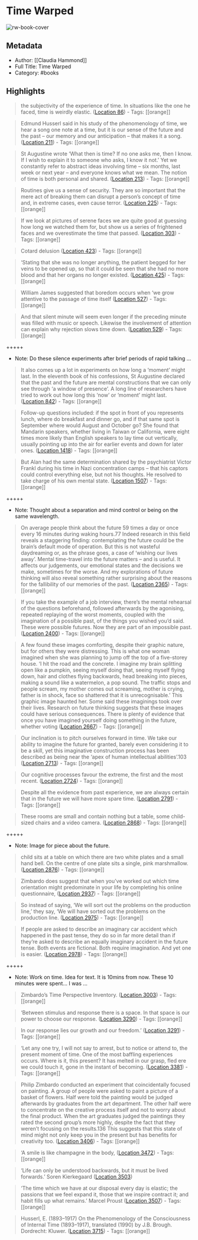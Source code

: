 # Time Warped

![rw-book-cover](https://images-na.ssl-images-amazon.com/images/I/6149ivZS7LL._SL200_.jpg)

## Metadata
- Author: [[Claudia Hammond]]
- Full Title: Time Warped
- Category: #books

## Highlights

> the subjectivity of the experience of time. In situations like the one he faced, time is weirdly elastic. ([Location 86](https://readwise.io/to_kindle?action=open&asin=B007BLOFS4&location=86))
    - Tags: [[orange]] 


> Edmund Husserl said in his study of the phenomenology of time, we hear a song one note at a time, but it is our sense of the future and the past – our memory and our anticipation – that makes it a song. ([Location 211](https://readwise.io/to_kindle?action=open&asin=B007BLOFS4&location=211))
    - Tags: [[orange]] 


> St Augustine wrote ‘What then is time? If no one asks me, then I know. If I wish to explain it to someone who asks, I know it not.’ Yet we constantly refer to abstract ideas involving time – six months, last week or next year – and everyone knows what we mean. The notion of time is both personal and shared. ([Location 213](https://readwise.io/to_kindle?action=open&asin=B007BLOFS4&location=213))
    - Tags: [[orange]] 


> Routines give us a sense of security. They are so important that the mere act of breaking them can disrupt a person’s concept of time and, in extreme cases, even cause terror. ([Location 225](https://readwise.io/to_kindle?action=open&asin=B007BLOFS4&location=225))
    - Tags: [[orange]] 


> If we look at pictures of serene faces we are quite good at guessing how long we watched them for, but show us a series of frightened faces and we overestimate the time that passed. ([Location 303](https://readwise.io/to_kindle?action=open&asin=B007BLOFS4&location=303))
    - Tags: [[orange]] 


> Cotard delusion ([Location 423](https://readwise.io/to_kindle?action=open&asin=B007BLOFS4&location=423))
    - Tags: [[orange]] 


> ‘Stating that she was no longer anything, the patient begged for her veins to be opened up, so that it could be seen that she had no more blood and that her organs no longer existed. ([Location 425](https://readwise.io/to_kindle?action=open&asin=B007BLOFS4&location=425))
    - Tags: [[orange]] 


> William James suggested that boredom occurs when ‘we grow attentive to the passage of time itself ([Location 527](https://readwise.io/to_kindle?action=open&asin=B007BLOFS4&location=527))
    - Tags: [[orange]] 


> And that silent minute will seem even longer if the preceding minute was filled with music or speech. Likewise the involvement of attention can explain why rejection slows time down. ([Location 529](https://readwise.io/to_kindle?action=open&asin=B007BLOFS4&location=529))
    - Tags: [[orange]] 


+++++ 
- Note: Do these silence experiments after brief periods of rapid talking ...


> It also comes up a lot in experiments on how long a ‘moment’ might last. In the eleventh book of his confessions, St Augustine declared that the past and the future are mental constructions that we can only see through ‘a window of presence’. A long line of researchers have tried to work out how long this ‘now’ or ‘moment’ might last. ([Location 842](https://readwise.io/to_kindle?action=open&asin=B007BLOFS4&location=842))
    - Tags: [[orange]] 


> Follow-up questions included: if the spot in front of you represents lunch, where do breakfast and dinner go, and if that same spot is September where would August and October go? She found that Mandarin speakers, whether living in Taiwan or California, were eight times more likely than English speakers to lay time out vertically, usually pointing up into the air for earlier events and down for later ones. ([Location 1418](https://readwise.io/to_kindle?action=open&asin=B007BLOFS4&location=1418))
    - Tags: [[orange]] 


> But Alan had the same determination shared by the psychiatrist Victor Frankl during his time in Nazi concentration camps – that his captors could control everything else, but not his thoughts. He resolved to take charge of his own mental state. ([Location 1507](https://readwise.io/to_kindle?action=open&asin=B007BLOFS4&location=1507))
    - Tags: [[orange]] 


+++++ 
- Note: Thought about a separation and mind control or being on the same wavelength.


> On average people think about the future 59 times a day or once every 16 minutes during waking hours.77 Indeed research in this field reveals a staggering finding: contemplating the future could be the brain’s default mode of operation. But this is not wasteful daydreaming or, as the phrase goes, a case of ‘wishing our lives away’. Mental time-travel into the future matters – and is useful. It affects our judgements, our emotional states and the decisions we make, sometimes for the worse. And my explorations of future thinking will also reveal something rather surprising about the reasons for the fallibility of our memories of the past. ([Location 2365](https://readwise.io/to_kindle?action=open&asin=B007BLOFS4&location=2365))
    - Tags: [[orange]] 


> If you take the example of a job interview, there’s the mental rehearsal of the questions beforehand, followed afterwards by the agonising, repeated replaying of the worst moments, coupled with the imagination of a possible past, of the things you wished you’d said. These were possible futures. Now they are part of an impossible past. ([Location 2400](https://readwise.io/to_kindle?action=open&asin=B007BLOFS4&location=2400))
    - Tags: [[orange]] 


> A few found these images comforting, despite their graphic nature, but for others they were distressing. This is what one woman imagined when she was planning to jump off the top of a five-storey house. ‘I hit the road and the concrete. I imagine my brain splitting open like a pumpkin, seeing myself doing that, seeing myself flying down, hair and clothes flying backwards, head breaking into pieces, making a sound like a watermelon, a pop sound. The traffic stops and people scream, my mother comes out screaming, mother is crying, father is in shock, face so shattered that it is unrecognisable.’ This graphic image haunted her. Some said these imaginings took over their lives. Research on future thinking suggests that these images could have serious consequences. There is plenty of evidence that once you have imagined yourself doing something in the future, whether voting ([Location 2667](https://readwise.io/to_kindle?action=open&asin=B007BLOFS4&location=2667))
    - Tags: [[orange]] 


> Our inclination is to pitch ourselves forward in time. We take our ability to imagine the future for granted, barely even considering it to be a skill, yet this imaginative construction process has been described as being near the ‘apex of human intellectual abilities’.103 ([Location 2713](https://readwise.io/to_kindle?action=open&asin=B007BLOFS4&location=2713))
    - Tags: [[orange]] 


> Our cognitive processes favour the extreme, the first and the most recent. ([Location 2724](https://readwise.io/to_kindle?action=open&asin=B007BLOFS4&location=2724))
    - Tags: [[orange]] 


> Despite all the evidence from past experience, we are always certain that in the future we will have more spare time. ([Location 2791](https://readwise.io/to_kindle?action=open&asin=B007BLOFS4&location=2791))
    - Tags: [[orange]] 


> These rooms are small and contain nothing but a table, some child-sized chairs and a video camera. ([Location 2868](https://readwise.io/to_kindle?action=open&asin=B007BLOFS4&location=2868))
    - Tags: [[orange]] 


+++++ 
- Note: Image for piece about the future.


> child sits at a table on which there are two white plates and a small hand bell. On the centre of one plate sits a single, pink marshmallow. ([Location 2876](https://readwise.io/to_kindle?action=open&asin=B007BLOFS4&location=2876))
    - Tags: [[orange]] 


> Zimbardo does suggest that when you’ve worked out which time orientation might predominate in your life by completing his online questionnaire, ([Location 2937](https://readwise.io/to_kindle?action=open&asin=B007BLOFS4&location=2937))
    - Tags: [[orange]] 


> So instead of saying, ‘We will sort out the problems on the production line,’ they say, ‘We will have sorted out the problems on the production line. ([Location 2975](https://readwise.io/to_kindle?action=open&asin=B007BLOFS4&location=2975))
    - Tags: [[orange]] 


> If people are asked to describe an imaginary car accident which happened in the past tense, they do so in far more detail than if they’re asked to describe an equally imaginary accident in the future tense. Both events are fictional. Both require imagination. And yet one is easier. ([Location 2978](https://readwise.io/to_kindle?action=open&asin=B007BLOFS4&location=2978))
    - Tags: [[orange]] 


+++++ 
- Note: Work on time. Idea for text. It is 10mins from now. These 10 minutes were spent... I was ...


> Zimbardo’s Time Perspective Inventory. ([Location 3003](https://readwise.io/to_kindle?action=open&asin=B007BLOFS4&location=3003))
    - Tags: [[orange]] 


> ‘Between stimulus and response there is a space. In that space is our power to choose our response. ([Location 3290](https://readwise.io/to_kindle?action=open&asin=B007BLOFS4&location=3290))
    - Tags: [[orange]] 


> In our response lies our growth and our freedom.’ ([Location 3291](https://readwise.io/to_kindle?action=open&asin=B007BLOFS4&location=3291))
    - Tags: [[orange]] 


> ‘Let any one try, I will not say to arrest, but to notice or attend to, the present moment of time. One of the most baffling experiences occurs. Where is it, this present? It has melted in our grasp, fled ere we could touch it, gone in the instant of becoming. ([Location 3381](https://readwise.io/to_kindle?action=open&asin=B007BLOFS4&location=3381))
    - Tags: [[orange]] 


> Philip Zimbardo conducted an experiment that coincidentally focused on painting. A group of people were asked to paint a picture of a basket of flowers. Half were told the painting would be judged afterwards by graduates from the art department. The other half were to concentrate on the creative process itself and not to worry about the final product. When the art graduates judged the paintings they rated the second group’s more highly, despite the fact that they weren’t focusing on the results.136 This suggests that this state of mind might not only keep you in the present but has benefits for creativity too. ([Location 3406](https://readwise.io/to_kindle?action=open&asin=B007BLOFS4&location=3406))
    - Tags: [[orange]] 


> ‘A smile is like champagne in the body, ([Location 3472](https://readwise.io/to_kindle?action=open&asin=B007BLOFS4&location=3472))
    - Tags: [[orange]] 


> ‘Life can only be understood backwards, but it must be lived forwards.’ Soren Kierkegaard ([Location 3503](https://readwise.io/to_kindle?action=open&asin=B007BLOFS4&location=3503))


> ‘The time which we have at our disposal every day is elastic; the passions that we feel expand it, those that we inspire contract it; and habit fills up what remains.’ Marcel Proust ([Location 3507](https://readwise.io/to_kindle?action=open&asin=B007BLOFS4&location=3507))
    - Tags: [[orange]] 


> Husserl, E. (1893–1917) On the Phenomenology of the Consciousness of Internal Time (1893–1917), translated (1990) by J.B. Brough. Dordrecht: Kluwer. ([Location 3715](https://readwise.io/to_kindle?action=open&asin=B007BLOFS4&location=3715))
    - Tags: [[orange]] 

